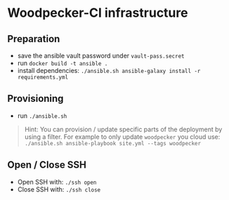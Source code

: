 # Woodpecker-CI infrastructure

## Preparation

- save the ansible vault password under `vault-pass.secret`
- run `docker build -t ansible .`
- install dependencies: `./ansible.sh ansible-galaxy install -r requirements.yml`

## Provisioning

- run `./ansible.sh`

> Hint: You can provision / update specific parts of the deployment by using a filter. For example to only update `woodpecker` you cloud use: `./ansible.sh ansible-playbook site.yml --tags woodpecker`

## Open / Close SSH

- Open SSH with: `./ssh open`
- Close SSH with: `./ssh close`
